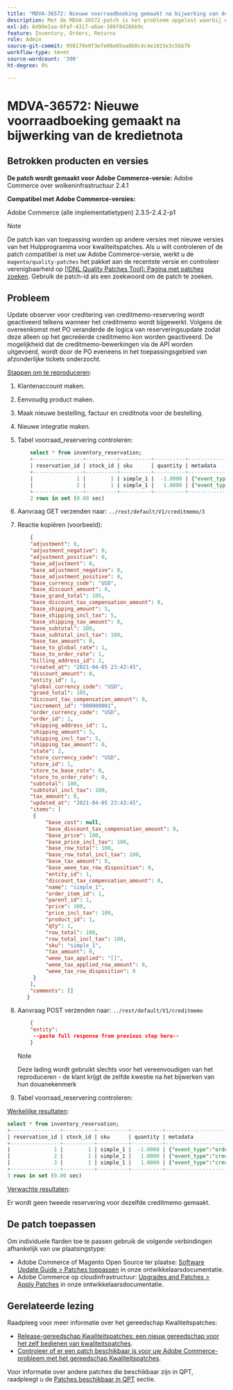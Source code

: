 ```yaml
---
title: "MDVA-36572: Nieuwe voorraadboeking gemaakt na bijwerking van de kredietnota"
description: Met de MDVA-36572-patch is het probleem opgelost waarbij een nieuwe voorraadreservering wordt gemaakt na het bijwerken van de creditnota. Deze patch is beschikbaar wanneer [Quality Patches Tool (QPT)] (https://devdocs.magento.com/guides/v2.4/comp-mgr/patching.html#mqp) 1.0.25 is geïnstalleerd. De patch-id is MDVA-36572. Het probleem wordt volgens de planning opgelost in Adobe Commerce 2.4.4.
exl-id: 6d98e1aa-0faf-4317-a6ae-386f84266b9c
feature: Inventory, Orders, Returns
role: Admin
source-git-commit: 958179e0f3efe08e65ea8b0c4c4e1015e3c5bb76
workflow-type: tm+mt
source-wordcount: '390'
ht-degree: 0%

---
```


# MDVA-36572: Nieuwe voorraadboeking gemaakt na bijwerking van de kredietnota


## Betrokken producten en versies

**De patch wordt gemaakt voor Adobe Commerce-versie:**
Adobe Commerce over wolkeninfrastructuur 2.4.1

**Compatibel met Adobe Commerce-versies:**

Adobe Commerce (alle implementatietypen) 2.3.5-2.4.2-p1

>[!NOTE]
>
>De patch kan van toepassing worden op andere versies met nieuwe versies van het Hulpprogramma voor kwaliteitspatches. Als u wilt controleren of de patch compatibel is met uw Adobe Commerce-versie, werkt u de `magento/quality-patches` het pakket aan de recentste versie en controleer verenigbaarheid op [[!DNL Quality Patches Tool]: Pagina met patches zoeken](https://devdocs.magento.com/quality-patches/tool.html#patch-grid). Gebruik de patch-id als een zoekwoord om de patch te zoeken.

## Probleem

Update observer voor creditering van creditmemo-reservering wordt geactiveerd telkens wanneer het creditmemo wordt bijgewerkt. Volgens de overeenkomst met PO veranderde de logica van reserveringsupdate zodat deze alleen op het gecreëerde creditmemo kon worden geactiveerd. De mogelijkheid dat de creditmemo-bewerkingen via de API worden uitgevoerd, wordt door de PO eveneens in het toepassingsgebied van afzonderlijke tickets onderzocht.

<u>Stappen om te reproduceren</u>:

1. Klantenaccount maken.
1. Eenvoudig product maken.
1. Maak nieuwe bestelling, factuur en creditnota voor de bestelling.
1. Nieuwe integratie maken.
1. Tabel voorraad_reservering controleren:

   ```SQL
       select * from inventory_reservation;
       +----------------+----------+----------+----------+-------------------------------------------------------------------------------------------------------------+
       | reservation_id | stock_id | sku      | quantity | metadata                                                                                                    |
       +----------------+----------+----------+----------+-------------------------------------------------------------------------------------------------------------+
       |              1 |        1 | simple_1 |  -1.0000 | {"event_type":"order_placed","object_type":"order","object_id":"","object_increment_id":"000000001"}        |
       |              2 |        1 | simple_1 |   1.0000 | {"event_type":"creditmemo_created","object_type":"order","object_id":"1","object_increment_id":"000000001"} |
       +----------------+----------+----------+----------+-------------------------------------------------------------------------------------------------------------+
       2 rows in set (0.00 sec)
   ```

1. Aanvraag GET verzenden naar: `../rest/default/V1/creditmemo/3`
1. Reactie kopiëren (voorbeeld):

   ```JSON
       {
       "adjustment": 0,
       "adjustment_negative": 0,
       "adjustment_positive": 0,
       "base_adjustment": 0,
       "base_adjustment_negative": 0,
       "base_adjustment_positive": 0,
       "base_currency_code": "USD",
       "base_discount_amount": 0,
       "base_grand_total": 105,
       "base_discount_tax_compensation_amount": 0,
       "base_shipping_amount": 5,
       "base_shipping_incl_tax": 5,
       "base_shipping_tax_amount": 0,
       "base_subtotal": 100,
       "base_subtotal_incl_tax": 100,
       "base_tax_amount": 0,
       "base_to_global_rate": 1,
       "base_to_order_rate": 1,
       "billing_address_id": 2,
       "created_at": "2021-04-05 23:43:45",
       "discount_amount": 0,
       "entity_id": 1,
       "global_currency_code": "USD",
       "grand_total": 105,
       "discount_tax_compensation_amount": 0,
       "increment_id": "000000001",
       "order_currency_code": "USD",
       "order_id": 1,
       "shipping_address_id": 1,
       "shipping_amount": 5,
       "shipping_incl_tax": 5,
       "shipping_tax_amount": 0,
       "state": 2,
       "store_currency_code": "USD",
       "store_id": 1,
       "store_to_base_rate": 0,
       "store_to_order_rate": 0,
       "subtotal": 100,
       "subtotal_incl_tax": 100,
       "tax_amount": 0,
       "updated_at": "2021-04-05 23:43:45",
       "items": [
        {
            "base_cost": null,
            "base_discount_tax_compensation_amount": 0,
            "base_price": 100,
            "base_price_incl_tax": 100,
            "base_row_total": 100,
            "base_row_total_incl_tax": 100,
            "base_tax_amount": 0,
            "base_weee_tax_row_disposition": 0,
            "entity_id": 1,
            "discount_tax_compensation_amount": 0,
            "name": "simple_1",
            "order_item_id": 1,
            "parent_id": 1,
            "price": 100,
            "price_incl_tax": 100,
            "product_id": 1,
            "qty": 1,
            "row_total": 100,
            "row_total_incl_tax": 100,
            "sku": "simple_1",
            "tax_amount": 0,
            "weee_tax_applied": "[]",
            "weee_tax_applied_row_amount": 0,
            "weee_tax_row_disposition": 0
        }
       ],
       "comments": []
      }
   ```

1. Aanvraag POST verzenden naar: `../rest/default/V1/creditmemo`

   ```JSON
       {
       "entity":
        --paste full response from previous step here--
       }
   ```

   >[!NOTE]
   >
   >Deze lading wordt gebruikt slechts voor het vereenvoudigen van het reproduceren - de klant krijgt de zelfde kwestie na het bijwerken van hun douanekenmerk

1. Tabel voorraad_reservering controleren:

<u>Werkelijke resultaten</u>:

```sql
select * from inventory_reservation;
+----------------+----------+----------+----------+-------------------------------------------------------------------------------------------------------------+
| reservation_id | stock_id | sku      | quantity | metadata                                                                                                    |
+----------------+----------+----------+----------+-------------------------------------------------------------------------------------------------------------+
|              1 |        1 | simple_1 |  -1.0000 | {"event_type":"order_placed","object_type":"order","object_id":"","object_increment_id":"000000001"}        |
|              2 |        1 | simple_1 |   1.0000 | {"event_type":"creditmemo_created","object_type":"order","object_id":"1","object_increment_id":"000000001"} |
|              3 |        1 | simple_1 |   1.0000 | {"event_type":"creditmemo_created","object_type":"order","object_id":"1","object_increment_id":"000000001"} |
+----------------+----------+----------+----------+-------------------------------------------------------------------------------------------------------------+
3 rows in set (0.00 sec)
```

<u>Verwachte resultaten</u>:

Er wordt geen tweede reservering voor dezelfde creditmemo gemaakt.

## De patch toepassen

Om individuele flarden toe te passen gebruik de volgende verbindingen afhankelijk van uw plaatsingstype:

* Adobe Commerce of Magento Open Source ter plaatse: [Software Update Guide > Patches toepassen](https://devdocs.magento.com/guides/v2.4/comp-mgr/patching/mqp.html) in onze ontwikkelaarsdocumentatie.
* Adobe Commerce op cloudinfrastructuur: [Upgrades and Patches > Apply Patches](https://devdocs.magento.com/cloud/project/project-patch.html) in onze ontwikkelaarsdocumentatie.

## Gerelateerde lezing

Raadpleeg voor meer informatie over het gereedschap Kwaliteitspatches:

* [Release-gereedschap Kwaliteitspatches: een nieuw gereedschap voor het zelf bedienen van kwaliteitspatches](/help/announcements/adobe-commerce-announcements/magento-quality-patches-released-new-tool-to-self-serve-quality-patches.md).
* [Controleer of er een patch beschikbaar is voor uw Adobe Commerce-probleem met het gereedschap Kwaliteitspatches](/help/support-tools/patches-available-in-qpt-tool/check-patch-for-magento-issue-with-magento-quality-patches.md).

Voor informatie over andere patches die beschikbaar zijn in QPT, raadpleegt u de [Patches beschikbaar in QPT](https://support.magento.com/hc/en-us/sections/360010506631-Patches-available-in-MQP-tool-) sectie.
